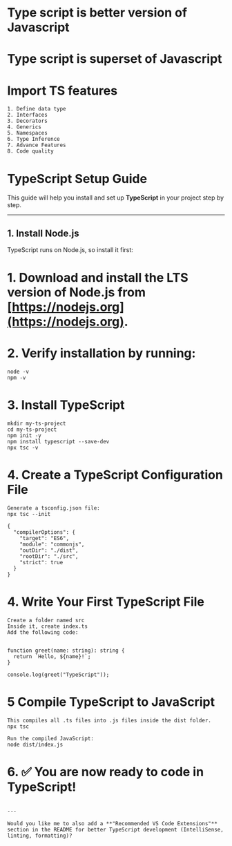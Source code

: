# Type script is better version of Javascript

# Type script is superset of Javascript

# Import TS features

```
1. Define data type
2. Interfaces
3. Decorators
4. Generics
5. Namespaces
6. Type Inference
7. Advance Features
8. Code quality
```

# TypeScript Setup Guide

This guide will help you install and set up **TypeScript** in your project step by step.

---

## 1. Install Node.js

TypeScript runs on Node.js, so install it first:

# 1. Download and install the **LTS version** of Node.js from [https://nodejs.org](https://nodejs.org).

# 2. Verify installation by running:

```
node -v
npm -v
```

# 3. Install TypeScript

```
mkdir my-ts-project
cd my-ts-project
npm init -y
npm install typescript --save-dev
npx tsc -v
```

# 4. Create a TypeScript Configuration File

```
Generate a tsconfig.json file:
npx tsc --init

{
  "compilerOptions": {
    "target": "ES6",
    "module": "commonjs",
    "outDir": "./dist",
    "rootDir": "./src",
    "strict": true
  }
}

```

# 4. Write Your First TypeScript File

```
Create a folder named src
Inside it, create index.ts
Add the following code:


function greet(name: string): string {
  return `Hello, ${name}!`;
}

console.log(greet("TypeScript"));

```

# 5 Compile TypeScript to JavaScript

```
This compiles all .ts files into .js files inside the dist folder.
npx tsc

Run the compiled JavaScript:
node dist/index.js
```

# 6. ✅ You are now ready to code in TypeScript!

```

---

Would you like me to also add a **"Recommended VS Code Extensions"** section in the README for better TypeScript development (IntelliSense, linting, formatting)?


```
